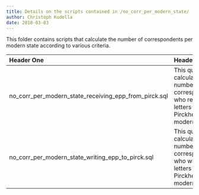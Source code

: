 ```yaml
---
title: Details on the scripts contained in /no_corr_per_modern_state/
author: Christoph Kudella
date: 2018-03-03
---
```

This folder contains scripts that calculate the number of correspondents per modern state according to various criteria.

| Header One     | Header Two     |
| :------------- | :------------- |
| no_corr_per_modern_state_receiving_epp_from_pirck.sql | This query calculates the number of correspondents who received letters from Pirckheimer per modern state. |
| no_corr_per_modern_state_writing_epp_to_pirck.sql | This query calculates the number of correspondents who wrote letters to Pirckheimer per modern state. |
